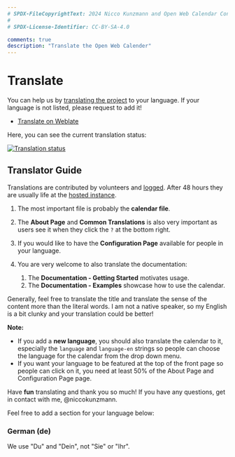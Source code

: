 ```yaml
---
# SPDX-FileCopyrightText: 2024 Nicco Kunzmann and Open Web Calendar Contributors <https://open-web-calendar.quelltext.eu/>
#
# SPDX-License-Identifier: CC-BY-SA-4.0

comments: true
description: "Translate the Open Web Calender"
---
```


# Translate

You can help us by [translating the project]({{link.weblate}}) to your language.
If your language is not listed, please request to add it!

- [Translate on Weblate]({{link.weblate}})

Here, you can see the current translation status:

[![Translation status](https://hosted.weblate.org/widgets/open-web-calendar/-/multi-auto.svg)]({{link.weblate}})

## Translator Guide

Translations are contributed by volunteers and [logged](../../changelog).
After 48 hours they are usually life at the [hosted instance]({{link.web}}).

1. The most important file is probably the **calendar file**.
2. The **About Page** and **Common Translations** is also very important as users see it when they click the `?` at the bottom right.
3. If you would like to have the **Configuration Page** available for people in your language.
4. You are very welcome to also translate the documentation:

    1. The **Documentation - Getting Started** motivates usage.
    2. The **Documentation - Examples** showcase how to use the calendar.

Generally, feel free to translate the title and translate the sense of the content more than the literal words.
I am not a native speaker, so my English is a bit clunky and your translation could be better!

**Note:**

- If you add a **new language**, you should also translate the calendar to it, especially the `language` and `language-en` strings so people can choose the language for the calendar from the drop down menu.
- If you want your language to be featured at the top of the front page so people can click on it, you need at least 50% of the About Page and Configuration Page page.

Have **fun** translating and thank you so much! If you have any questions, get in contact with me, @niccokunzmann.

Feel free to add a section for your language below:

### German (de)

We use "Du" and "Dein", not "Sie" or "Ihr".

